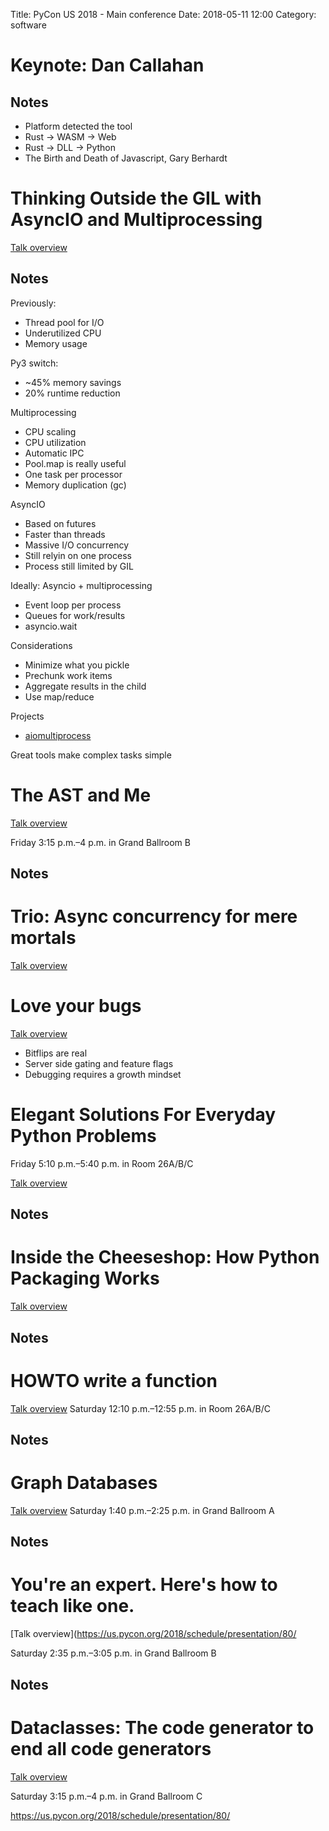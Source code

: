 Title: PyCon US 2018 - Main conference
Date: 2018-05-11 12:00
Category: software

# Keynote: Dan Callahan

## Notes

- Platform detected the tool
- Rust -> WASM -> Web
- Rust -> DLL -> Python
- The Birth and Death of Javascript, Gary Berhardt


# Thinking Outside the GIL with AsyncIO and Multiprocessing

[Talk overview](https://us.pycon.org/2018/schedule/presentation/103/)


## Notes

Previously:

- Thread pool for I/O
- Underutilized CPU
- Memory usage

Py3 switch:

- ~45% memory savings
- 20% runtime reduction

Multiprocessing

- CPU scaling
- CPU utilization
- Automatic IPC
- Pool.map is really useful
- One task per processor
- Memory duplication (gc)

AsyncIO

- Based on futures
- Faster than threads
- Massive I/O concurrency
- Still relyin on one process
- Process still limited by GIL

Ideally: Asyncio + multiprocessing

- Event loop per process
- Queues for work/results
- asyncio.wait

Considerations

- Minimize what you pickle
- Prechunk work items
- Aggregate results in the child
- Use map/reduce

Projects

- [aiomultiprocess](https://github.com/jreese/aiomultiprocess)

Great tools make complex tasks simple




# The AST and Me

[Talk overview](https://us.pycon.org/2018/schedule/presentation/107/)

Friday 3:15 p.m.–4 p.m. in Grand Ballroom B

## Notes


# Trio: Async concurrency for mere mortals

[Talk overview](https://us.pycon.org/2018/schedule/presentation/163/)

# Love your bugs

[Talk overview](https://us.pycon.org/2018/schedule/presentation/156/)

- Bitflips are real
- Server side gating and feature flags
- Debugging requires a growth mindset


# Elegant Solutions For Everyday Python Problems

Friday 5:10 p.m.–5:40 p.m. in Room 26A/B/C

[Talk overview](https://us.pycon.org/2018/schedule/presentation/164/)

## Notes


# Inside the Cheeseshop: How Python Packaging Works

[Talk overview](https://us.pycon.org/2018/schedule/presentation/148/)

## Notes

# HOWTO write a function

[Talk overview](https://us.pycon.org/2018/schedule/presentation/157/)
Saturday 12:10 p.m.–12:55 p.m. in Room 26A/B/C



## Notes


# Graph Databases

[Talk overview](https://us.pycon.org/2018/schedule/presentation/124/)
Saturday 1:40 p.m.–2:25 p.m. in Grand Ballroom A


## Notes

# You're an expert. Here's how to teach like one.

[Talk overview](https://us.pycon.org/2018/schedule/presentation/80/

Saturday 2:35 p.m.–3:05 p.m. in Grand Ballroom B

## Notes

# Dataclasses: The code generator to end all code generators

[Talk overview](https://us.pycon.org/2018/schedule/presentation/94/)

Saturday 3:15 p.m.–4 p.m. in Grand Ballroom C


https://us.pycon.org/2018/schedule/presentation/80/
